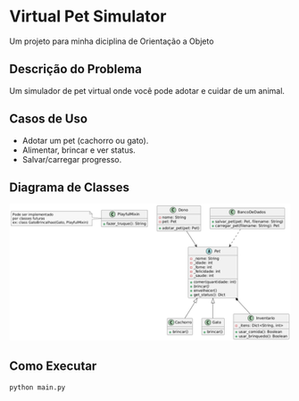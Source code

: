 # Virtual Pet Simulator  
Um projeto para minha diciplina de Orientação a Objeto

## Descrição do Problema  
Um simulador de pet virtual onde você pode adotar e cuidar de um animal.  

## Casos de Uso  
- Adotar um pet (cachorro ou gato).  
- Alimentar, brincar e ver status.  
- Salvar/carregar progresso.  

## Diagrama de Classes  
![Diagrama de Classes](diagrama_classes.png)  

## Como Executar  
```bash
python main.py
